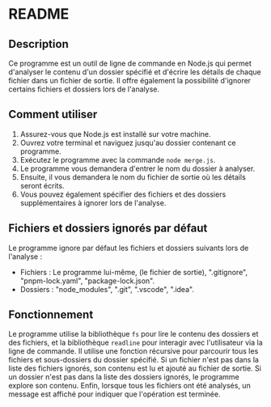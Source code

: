 # README

## Description
Ce programme est un outil de ligne de commande en Node.js qui permet d'analyser le contenu d'un dossier spécifié et d'écrire les détails de chaque fichier dans un fichier de sortie. Il offre également la possibilité d'ignorer certains fichiers et dossiers lors de l'analyse.

## Comment utiliser
1. Assurez-vous que Node.js est installé sur votre machine.
2. Ouvrez votre terminal et naviguez jusqu'au dossier contenant ce programme.
3. Exécutez le programme avec la commande `node merge.js`.
4. Le programme vous demandera d'entrer le nom du dossier à analyser.
5. Ensuite, il vous demandera le nom du fichier de sortie où les détails seront écrits.
6. Vous pouvez également spécifier des fichiers et des dossiers supplémentaires à ignorer lors de l'analyse.

## Fichiers et dossiers ignorés par défaut
Le programme ignore par défaut les fichiers et dossiers suivants lors de l'analyse :
- Fichiers : Le programme lui-même, (le fichier de sortie), ".gitignore", "pnpm-lock.yaml", "package-lock.json".
- Dossiers : "node_modules", ".git", ".vscode", ".idea".

## Fonctionnement
Le programme utilise la bibliothèque `fs` pour lire le contenu des dossiers et des fichiers, et la bibliothèque `readline` pour interagir avec l'utilisateur via la ligne de commande. Il utilise une fonction récursive pour parcourir tous les fichiers et sous-dossiers du dossier spécifié. Si un fichier n'est pas dans la liste des fichiers ignorés, son contenu est lu et ajouté au fichier de sortie. Si un dossier n'est pas dans la liste des dossiers ignorés, le programme explore son contenu. Enfin, lorsque tous les fichiers ont été analysés, un message est affiché pour indiquer que l'opération est terminée.
